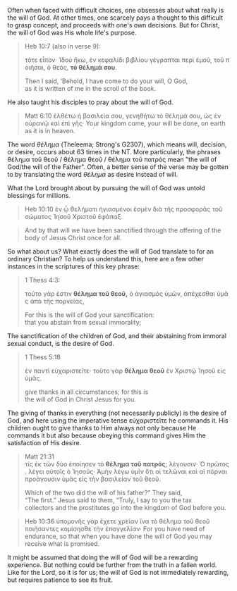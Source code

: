 Often when faced with difficult choices, one obsesses about what really is the will of God. At other times, one scarcely pays a thought to this difficult to grasp concept, and proceeds with one's own decisions. But for Christ, the will of God was His whole life's purpose. 

> Heb 10:7 (also in verse 9):
> 
> τότε εἶπον· Ἰδοὺ ἥκω, ἐν κεφαλίδι βιβλίου γέγραπται περὶ ἐμοῦ, τοῦ ποιῆσαι, ὁ θεός, **τὸ θέλημά σου**.
> 
> Then I said, ‘Behold, I have come to do your will, O God,  
> as it is written of me in the scroll of the book.

He also taught his disciples to pray about the will of God.

> Matt 6:10
> ἐλθέτω ἡ βασιλεία σου, γενηθήτω τὸ θέλημά σου, ὡς ἐν οὐρανῷ καὶ ἐπὶ γῆς·
> Your kingdom come, your will be done, on earth as it is in heaven.

The word *θέλημα* (Theleema; Strong's G2307), which means will, decision, or desire, occurs about 63 times in the NT. More particularly, the phrases θέλημα τοῦ θεοῦ / θέλημα θεοῦ / θέλημα τοῦ πατρός mean "the will of God/the will of the Father". Often, a better sense of the verse may be gotten to by translating the word *θέλημα* as desire instead of will.

What the Lord brought about by pursuing the will of God was untold blessings for millions. 

> Heb 10:10
> ἐν ᾧ θελήματι ἡγιασμένοι ἐσμὲν διὰ τῆς προσφορᾶς τοῦ σώματος Ἰησοῦ Χριστοῦ ἐφάπαξ.

> And by that will we have been sanctified through the offering of the body of Jesus Christ once for all.

So what about us? What exactly does the will of God translate to for an ordinary Christian? To help us understand this, here are a few other instances in the scriptures of this key phrase:

> 1 Thess 4:3: 
> 
> τοῦτο γάρ ἐστιν **θέλημα τοῦ θεοῦ,** ὁ ἁγιασμὸς ὑμῶν, ἀπέχεσθαι ὑμᾶς ἀπὸ τῆς πορνείας,
> 
> For this is the will of God your sanctification: that you abstain from sexual immorality;

The sanctification of the children of God, and their abstaining from immoral sexual conduct, is the desire of God.

> 1 Thess 5:18
> 
> ἐν παντὶ εὐχαριστεῖτε· τοῦτο γὰρ **θέλημα θεοῦ** ἐν Χριστῷ Ἰησοῦ εἰς ὑμᾶς.
> 
> give thanks in all circumstances; for this is the will of God in Christ Jesus for you.

The giving of thanks in everything (not necessarily publicly) is the desire of God, and here using the imperative tense εὐχαριστεῖτε he commands it. His children ought to give thanks to Him always not only because He commands it but also because obeying this command gives Him the satisfaction of His desire.

> Matt 21:31
> τίς ἐκ τῶν δύο ἐποίησεν τὸ **θέλημα τοῦ πατρός**; λέγουσιν· Ὁ πρῶτος. λέγει αὐτοῖς ὁ Ἰησοῦς· Ἀμὴν λέγω ὑμῖν ὅτι οἱ τελῶναι καὶ αἱ πόρναι προάγουσιν ὑμᾶς εἰς τὴν βασιλείαν τοῦ θεοῦ.
> 
> Which of the two did the will of his father?” They said, “The first.” Jesus said to them, “Truly, I say to you the tax collectors and the prostitutes go into the kingdom of God before you.

> Heb 10:36
> ὑπομονῆς γὰρ ἔχετε χρείαν ἵνα τὸ θέλημα τοῦ θεοῦ ποιήσαντες κομίσησθε τὴν ἐπαγγελίαν·
> For you have need of endurance, so that when you have done the will of God you may receive what is promised.

It might be assumed that doing the will of God will be a rewarding experience. But nothing could be further from the truth in a fallen world. Like for the Lord, so it is for us; the will of God is not immediately rewarding, but requires patience to see its fruit.  
